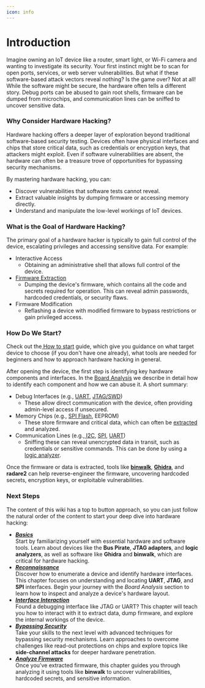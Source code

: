```yaml
---
icon: info
---
```


# Introduction

Imagine owning an IoT device like a router, smart light, or Wi-Fi camera and wanting to investigate its security. Your first instinct might be to scan for open ports, services, or web server vulnerabilities. But what if these software-based attack vectors reveal nothing? Is the game over? Not at all! While the software might be secure, the hardware often tells a different story. Debug ports can be abused to gain root shells, firmware can be dumped from microchips, and communication lines can be sniffed to uncover sensitive data.

### Why Consider Hardware Hacking?

Hardware hacking offers a deeper layer of exploration beyond traditional software-based security testing. Devices often have physical interfaces and chips that store critical data, such as credentials or encryption keys, that attackers might exploit. Even if software vulnerabilities are absent, the hardware can often be a treasure trove of opportunities for bypassing security mechanisms.

By mastering hardware hacking, you can:

* Discover vulnerabilities that software tests cannot reveal.
* Extract valuable insights by dumping firmware or accessing memory directly.
* Understand and manipulate the low-level workings of IoT devices.

### What is the Goal of Hardware Hacking?

The primary goal of a hardware hacker is typically to gain full control of the device, escalating privileges and accessing sensitive data. For example:

* Interactive Access
  * Obtaining an administrative shell that allows full control of the device.
* [Firmware Extraction](basics/firmware-extraction-methods.md)
  * Dumping the device's firmware, which contains all the code and secrets required for operation. This can reveal admin passwords, hardcoded credentials, or security flaws.
* Firmware Modification
  * Reflashing a device with modified firmware to bypass restrictions or gain privileged access.

### How Do We Start?

Check out the[ How to start](../introduction/how-to-start.md) guide, which give you guidance on what target device to choose (if you don't have one already), what tools are needed for beginners and how to approach hardware hacking in general.

After opening the device, the first step is identifying key hardware components and interfaces. In the [Board Analysis](reconnaissance/opened-device/board-analysis.md) we describe in detail how to identify each component and how we can abuse it. A short summary:

* Debug Interfaces (e.g., [UART](interface-interaction/uart/), [JTAG/SWD](interface-interaction/jtag-swd/))
  * These allow direct communication with the device, often providing admin-level access if unsecured.
* Memory Chips (e.g., [SPI Flash](interface-interaction/spi/), EEPROM)
  * These store firmware and critical data, which can often be [extracted](interface-interaction/spi/extract-firmware-using-spi.md) and analyzed.
* Communication Lines (e.g.,[ I2C](interface-interaction/i2c.md), [SPI](interface-interaction/spi/), [UART](interface-interaction/uart/))
  * Sniffing these can reveal unencrypted data in transit, such as credentials or sensitive commands. This can be done by using a [logic analyzer](basics/tools/hardware-tools/logic-analyzer/).

Once the firmware or data is extracted, tools like [**binwalk**](basics/tools/software-tools/binwalk.md), [**Ghidra**](basics/tools/software-tools/ghidra.md), and **radare2** can help reverse-engineer the firmware, uncovering hardcoded secrets, encryption keys, or exploitable vulnerabilities.

### Next Steps

The content of this wiki has a top to button approach, so you can just follow the natural order of the content to start your deep dive into hardware hacking:

* [_**Basics**_](basics/)\
  Start by familiarizing yourself with essential hardware and software tools. Learn about devices like the **Bus Pirate**, **JTAG adapters**, and **logic analyzers**, as well as software like **Ghidra** and **binwalk**, which are critical for hardware hacking.
* [_**Reconnaissance**_](reconnaissance/)\
  Discover how to enumerate a device and identify hardware interfaces. This chapter focuses on understanding and locating **UART**, **JTAG**, and **SPI** interfaces. Begin your journey with the _Board Analysis_ section to learn how to inspect and analyze a device's hardware layout.
* [_**Interface Interaction**_](interface-interaction/)\
  Found a debugging interface like JTAG or UART? This chapter will teach you how to interact with it to extract data, dump firmware, and explore the internal workings of the device.
* [_**Bypassing Security**_](bypassing-security/)\
  Take your skills to the next level with advanced techniques for bypassing security mechanisms. Learn approaches to overcome challenges like read-out protections on chips and explore topics like **side-channel attacks** for deeper hardware penetration.
* [_**Analyze Firmware**_](analyze-firmware.md)\
  Once you’ve extracted firmware, this chapter guides you through analyzing it using tools like **binwalk** to uncover vulnerabilities, hardcoded secrets, and sensitive information.
